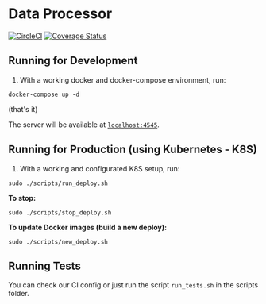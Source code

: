 # Data Processor

[![CircleCI](https://circleci.com/gh/DylanGuedes/data_processor/tree/master.svg?style=svg)](https://circleci.com/gh/DylanGuedes/data_processor/tree/master)
[![Coverage Status](https://coveralls.io/repos/github/DylanGuedes/data_processor/badge.svg?branch=master)](https://coveralls.io/github/DylanGuedes/data_processor?branch=master)

## Running for Development

1. With a working docker and docker-compose environment, run:

```
docker-compose up -d
```

(that's it)

The server will be available at [`localhost:4545`](http://localhost:4545).

## Running for Production (using Kubernetes - K8S)

1. With a working and configurated K8S setup, run:

```
sudo ./scripts/run_deploy.sh
```

**To stop:**

```
sudo ./scripts/stop_deploy.sh
```


**To update Docker images (build a new deploy):**

```
sudo ./scripts/new_deploy.sh
```


## Running Tests

You can check our CI config or just run the script `run_tests.sh` in the scripts folder.
